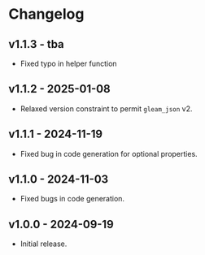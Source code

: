 # Changelog

## v1.1.3 - tba

- Fixed typo in helper function

## v1.1.2 - 2025-01-08

- Relaxed version constraint to permit `gleam_json` v2.

## v1.1.1 - 2024-11-19

- Fixed bug in code generation for optional properties.

## v1.1.0 - 2024-11-03

- Fixed bugs in code generation.

## v1.0.0 - 2024-09-19

- Initial release.
